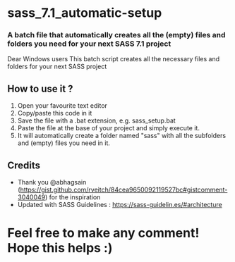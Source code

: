 # sass_7.1_automatic-setup

### A batch file that automatically creates all the (empty) files and folders you need for your next SASS 7.1 project

Dear Windows users
This batch script creates all the necessary files and folders for your next SASS project 


## How to use it ?

1. Open your favourite text editor
2. Copy/paste this code in it
3. Save the file with a .bat extension, e.g. sass_setup.bat
4. Paste the file at the base of your project and simply execute it.
5. It will automatically create a folder named "sass" with all the subfolders and (empty) files you need in it.


## Credits

* Thank you @abhagsain (https://gist.github.com/rveitch/84cea9650092119527bc#gistcomment-3040049) for the inspiration
* Updated with SASS Guidelines : https://sass-guidelin.es/#architecture



# Feel free to make any comment! Hope this helps :)
